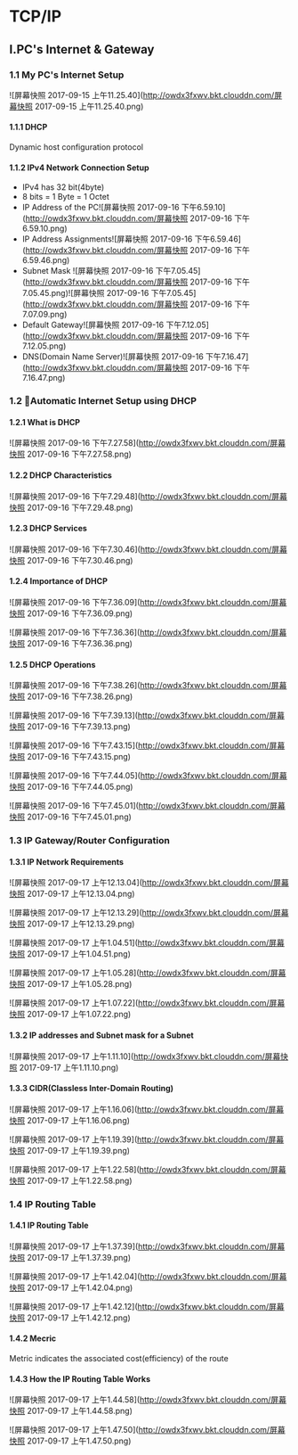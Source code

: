 # TCP/IP

## I.PC's Internet & Gateway

### 1.1 My PC's Internet Setup

![屏幕快照 2017-09-15 上午11.25.40](http://owdx3fxwv.bkt.clouddn.com/屏幕快照 2017-09-15 上午11.25.40.png)

#### 1.1.1 DHCP

Dynamic host configuration protocol



#### 1.1.2 IPv4 Network Connection Setup

- IPv4 has 32 bit(4byte)
- 8 bits =  1 Byte = 1 Octet
- IP Address of the PC![屏幕快照 2017-09-16 下午6.59.10](http://owdx3fxwv.bkt.clouddn.com/屏幕快照 2017-09-16 下午6.59.10.png)
- IP Address Assignments![屏幕快照 2017-09-16 下午6.59.46](http://owdx3fxwv.bkt.clouddn.com/屏幕快照 2017-09-16 下午6.59.46.png)
- Subnet Mask ![屏幕快照 2017-09-16 下午7.05.45](http://owdx3fxwv.bkt.clouddn.com/屏幕快照 2017-09-16 下午7.05.45.png)![屏幕快照 2017-09-16 下午7.05.45](http://owdx3fxwv.bkt.clouddn.com/屏幕快照 2017-09-16 下午7.07.09.png)
- Default Gateway![屏幕快照 2017-09-16 下午7.12.05](http://owdx3fxwv.bkt.clouddn.com/屏幕快照 2017-09-16 下午7.12.05.png)
- DNS(Domain Name Server)![屏幕快照 2017-09-16 下午7.16.47](http://owdx3fxwv.bkt.clouddn.com/屏幕快照 2017-09-16 下午7.16.47.png)





### 1.2 Automatic Internet Setup using DHCP

#### 1.2.1 What is DHCP

![屏幕快照 2017-09-16 下午7.27.58](http://owdx3fxwv.bkt.clouddn.com/屏幕快照 2017-09-16 下午7.27.58.png)

#### 1.2.2 DHCP Characteristics

![屏幕快照 2017-09-16 下午7.29.48](http://owdx3fxwv.bkt.clouddn.com/屏幕快照 2017-09-16 下午7.29.48.png)

#### 1.2.3 DHCP Services

![屏幕快照 2017-09-16 下午7.30.46](http://owdx3fxwv.bkt.clouddn.com/屏幕快照 2017-09-16 下午7.30.46.png)

#### 1.2.4 Importance of DHCP

![屏幕快照 2017-09-16 下午7.36.09](http://owdx3fxwv.bkt.clouddn.com/屏幕快照 2017-09-16 下午7.36.09.png)

![屏幕快照 2017-09-16 下午7.36.36](http://owdx3fxwv.bkt.clouddn.com/屏幕快照 2017-09-16 下午7.36.36.png)

#### 1.2.5 DHCP Operations

![屏幕快照 2017-09-16 下午7.38.26](http://owdx3fxwv.bkt.clouddn.com/屏幕快照 2017-09-16 下午7.38.26.png)

![屏幕快照 2017-09-16 下午7.39.13](http://owdx3fxwv.bkt.clouddn.com/屏幕快照 2017-09-16 下午7.39.13.png)



![屏幕快照 2017-09-16 下午7.43.15](http://owdx3fxwv.bkt.clouddn.com/屏幕快照 2017-09-16 下午7.43.15.png)

![屏幕快照 2017-09-16 下午7.44.05](http://owdx3fxwv.bkt.clouddn.com/屏幕快照 2017-09-16 下午7.44.05.png)

![屏幕快照 2017-09-16 下午7.45.01](http://owdx3fxwv.bkt.clouddn.com/屏幕快照 2017-09-16 下午7.45.01.png)



### 1.3 IP Gateway/Router Configuration

#### 1.3.1 IP Network Requirements

![屏幕快照 2017-09-17 上午12.13.04](http://owdx3fxwv.bkt.clouddn.com/屏幕快照 2017-09-17 上午12.13.04.png)

![屏幕快照 2017-09-17 上午12.13.29](http://owdx3fxwv.bkt.clouddn.com/屏幕快照 2017-09-17 上午12.13.29.png)

![屏幕快照 2017-09-17 上午1.04.51](http://owdx3fxwv.bkt.clouddn.com/屏幕快照 2017-09-17 上午1.04.51.png) 

![屏幕快照 2017-09-17 上午1.05.28](http://owdx3fxwv.bkt.clouddn.com/屏幕快照 2017-09-17 上午1.05.28.png)

![屏幕快照 2017-09-17 上午1.07.22](http://owdx3fxwv.bkt.clouddn.com/屏幕快照 2017-09-17 上午1.07.22.png)



#### 1.3.2 IP addresses and Subnet mask for a Subnet

![屏幕快照 2017-09-17 上午1.11.10](http://owdx3fxwv.bkt.clouddn.com/屏幕快照 2017-09-17 上午1.11.10.png)

#### 1.3.3 CIDR(Classless Inter-Domain Routing)

![屏幕快照 2017-09-17 上午1.16.06](http://owdx3fxwv.bkt.clouddn.com/屏幕快照 2017-09-17 上午1.16.06.png)

![屏幕快照 2017-09-17 上午1.19.39](http://owdx3fxwv.bkt.clouddn.com/屏幕快照 2017-09-17 上午1.19.39.png)

![屏幕快照 2017-09-17 上午1.22.58](http://owdx3fxwv.bkt.clouddn.com/屏幕快照 2017-09-17 上午1.22.58.png)







### 1.4 IP Routing Table

#### 1.4.1  IP Routing Table 

![屏幕快照 2017-09-17 上午1.37.39](http://owdx3fxwv.bkt.clouddn.com/屏幕快照 2017-09-17 上午1.37.39.png)

![屏幕快照 2017-09-17 上午1.42.04](http://owdx3fxwv.bkt.clouddn.com/屏幕快照 2017-09-17 上午1.42.04.png)

![屏幕快照 2017-09-17 上午1.42.12](http://owdx3fxwv.bkt.clouddn.com/屏幕快照 2017-09-17 上午1.42.12.png)



#### 1.4.2 Mecric

Metric indicates  the associated cost(efficiency) of the route

#### 1.4.3 How the IP Routing Table Works

![屏幕快照 2017-09-17 上午1.44.58](http://owdx3fxwv.bkt.clouddn.com/屏幕快照 2017-09-17 上午1.44.58.png)

![屏幕快照 2017-09-17 上午1.47.50](http://owdx3fxwv.bkt.clouddn.com/屏幕快照 2017-09-17 上午1.47.50.png)


